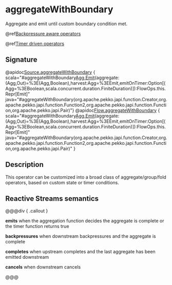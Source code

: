 # aggregateWithBoundary

Aggregate and emit until custom boundary condition met.

@ref[Backpressure aware operators](../index.md#backpressure-aware-operators)

@ref[Timer driven operators](../index.md#timer-driven-operators)

## Signature

@apidoc[Source.aggregateWithBoundary](Source) { scala="#aggregateWithBoundary[Agg,Emit](allocate:()=%3EAgg)(aggregate:(Agg,Out)=%3E(Agg,Boolean),harvest:Agg=%3EEmit,emitOnTimer:Option[(Agg=%3EBoolean,scala.concurrent.duration.FiniteDuration)]):FlowOps.this.Repr[Emit]" java="#aggregateWithBoundary(org.apache.pekko.japi.function.Creator,org.apache.pekko.japi.function.Function2,org.apache.pekko.japi.function.Function,org.apache.pekko.japi.Pair)"}
@apidoc[Flow.aggregateWithBoundary](Flow) { scala="#aggregateWithBoundary[Agg,Emit](allocate:()=%3EAgg)(aggregate:(Agg,Out)=%3E(Agg,Boolean),harvest:Agg=%3EEmit,emitOnTimer:Option[(Agg=%3EBoolean,scala.concurrent.duration.FiniteDuration)]):FlowOps.this.Repr[Emit]" java="#aggregateWithBoundary(org.apache.pekko.japi.function.Creator,org.apache.pekko.japi.function.Function2,org.apache.pekko.japi.function.Function,org.apache.pekko.japi.Pair)" }


## Description

This operator can be customized into a broad class of aggregate/group/fold operators, based on custom state or timer conditions.

## Reactive Streams semantics

@@@div { .callout }

**emits** when the aggregation function decides the aggregate is complete or the timer function returns true

**backpressures** when downstream backpressures and the aggregate is complete

**completes** when upstream completes and the last aggregate has been emitted downstream

**cancels** when downstream cancels

@@@
